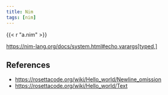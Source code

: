```yaml
---
title: Nim
tags: [nim]
---
```


{{< r "a.nim" >}}

<https://nim-lang.org/docs/system.html#echo,varargs[typed,]>

## References

- <https://rosettacode.org/wiki/Hello_world/Newline_omission>
- <https://rosettacode.org/wiki/Hello_world/Text>
